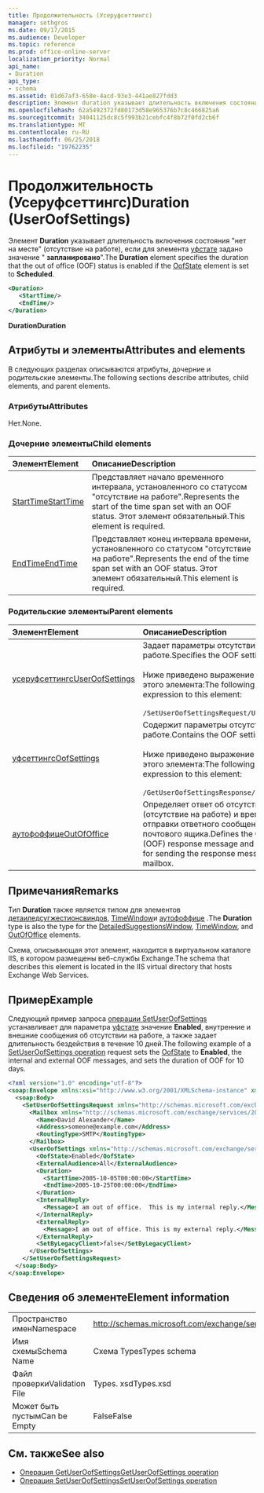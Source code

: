 ```yaml
---
title: Продолжительность (Усеруфсеттингс)
manager: sethgros
ms.date: 09/17/2015
ms.audience: Developer
ms.topic: reference
ms.prod: office-online-server
localization_priority: Normal
api_name:
- Duration
api_type:
- schema
ms.assetid: 01d67af3-658e-4acd-93e3-441ae827fdd3
description: Элемент duration указывает длительность включения состояния "нет на месте" (отсутствие на работе), если для элемента Уфстате задано значение "запланировано".
ms.openlocfilehash: 62a5492372fd80173d58e965376b7c8c466825a6
ms.sourcegitcommit: 34041125dc8c5f993b21cebfc4f8b72f0fd2cb6f
ms.translationtype: MT
ms.contentlocale: ru-RU
ms.lasthandoff: 06/25/2018
ms.locfileid: "19762235"
---
```

# <a name="duration-useroofsettings"></a><span data-ttu-id="17925-103">Продолжительность (Усеруфсеттингс)</span><span class="sxs-lookup"><span data-stu-id="17925-103">Duration (UserOofSettings)</span></span>

<span data-ttu-id="17925-104">Элемент **Duration** указывает длительность включения состояния "нет на месте" (отсутствие на работе), если для элемента [уфстате](oofstate.md) задано значение " **запланировано**".</span><span class="sxs-lookup"><span data-stu-id="17925-104">The **Duration** element specifies the duration that the out of office (OOF) status is enabled if the [OofState](oofstate.md) element is set to **Scheduled**.</span></span>
  
```XML
<Duration>
   <StartTime/>
   <EndTime/> 
</Duration>
```

 <span data-ttu-id="17925-105">**Duration**</span><span class="sxs-lookup"><span data-stu-id="17925-105">**Duration**</span></span>
## <a name="attributes-and-elements"></a><span data-ttu-id="17925-106">Атрибуты и элементы</span><span class="sxs-lookup"><span data-stu-id="17925-106">Attributes and elements</span></span>

<span data-ttu-id="17925-107">В следующих разделах описываются атрибуты, дочерние и родительские элементы.</span><span class="sxs-lookup"><span data-stu-id="17925-107">The following sections describe attributes, child elements, and parent elements.</span></span>
  
### <a name="attributes"></a><span data-ttu-id="17925-108">Атрибуты</span><span class="sxs-lookup"><span data-stu-id="17925-108">Attributes</span></span>

<span data-ttu-id="17925-109">Нет.</span><span class="sxs-lookup"><span data-stu-id="17925-109">None.</span></span>
  
### <a name="child-elements"></a><span data-ttu-id="17925-110">Дочерние элементы</span><span class="sxs-lookup"><span data-stu-id="17925-110">Child elements</span></span>

|<span data-ttu-id="17925-111">**Элемент**</span><span class="sxs-lookup"><span data-stu-id="17925-111">**Element**</span></span>|<span data-ttu-id="17925-112">**Описание**</span><span class="sxs-lookup"><span data-stu-id="17925-112">**Description**</span></span>|
|:-----|:-----|
|[<span data-ttu-id="17925-113">StartTime</span><span class="sxs-lookup"><span data-stu-id="17925-113">StartTime</span></span>](starttime.md) <br/> |<span data-ttu-id="17925-114">Представляет начало временного интервала, установленного со статусом "отсутствие на работе".</span><span class="sxs-lookup"><span data-stu-id="17925-114">Represents the start of the time span set with an OOF status.</span></span> <span data-ttu-id="17925-115">Этот элемент обязательный.</span><span class="sxs-lookup"><span data-stu-id="17925-115">This element is required.</span></span>  <br/> |
|[<span data-ttu-id="17925-116">EndTime</span><span class="sxs-lookup"><span data-stu-id="17925-116">EndTime</span></span>](endtime.md) <br/> |<span data-ttu-id="17925-117">Представляет конец интервала времени, установленного со статусом "отсутствие на работе".</span><span class="sxs-lookup"><span data-stu-id="17925-117">Represents the end of the time span set with an OOF status.</span></span> <span data-ttu-id="17925-118">Этот элемент обязательный.</span><span class="sxs-lookup"><span data-stu-id="17925-118">This element is required.</span></span>  <br/> |
   
### <a name="parent-elements"></a><span data-ttu-id="17925-119">Родительские элементы</span><span class="sxs-lookup"><span data-stu-id="17925-119">Parent elements</span></span>

|<span data-ttu-id="17925-120">**Элемент**</span><span class="sxs-lookup"><span data-stu-id="17925-120">**Element**</span></span>|<span data-ttu-id="17925-121">**Описание**</span><span class="sxs-lookup"><span data-stu-id="17925-121">**Description**</span></span>|
|:-----|:-----|
|[<span data-ttu-id="17925-122">усеруфсеттингс</span><span class="sxs-lookup"><span data-stu-id="17925-122">UserOofSettings</span></span>](useroofsettings.md) <br/> |<span data-ttu-id="17925-123">Задает параметры отсутствия на работе.</span><span class="sxs-lookup"><span data-stu-id="17925-123">Specifies the OOF settings.</span></span>  <br/><br/><span data-ttu-id="17925-124">Ниже приведено выражение XPath для этого элемента:</span><span class="sxs-lookup"><span data-stu-id="17925-124">The following is the XPath expression to this element:</span></span><br/><br/>`/SetUserOofSettingsRequest/UserOofSettings` <br/> |
|[<span data-ttu-id="17925-125">уфсеттингс</span><span class="sxs-lookup"><span data-stu-id="17925-125">OofSettings</span></span>](oofsettings.md) <br/> |<span data-ttu-id="17925-126">Содержит параметры отсутствия на работе.</span><span class="sxs-lookup"><span data-stu-id="17925-126">Contains the OOF settings.</span></span><br/><br/><span data-ttu-id="17925-127">Ниже приведено выражение XPath для этого элемента:</span><span class="sxs-lookup"><span data-stu-id="17925-127">The following is the XPath expression to this element:</span></span><br/><br/>`/GetUserOofSettingsResponse/OofSettings` <br/> |
|[<span data-ttu-id="17925-128">аутофоффице</span><span class="sxs-lookup"><span data-stu-id="17925-128">OutOfOffice</span></span>](outofoffice.md) <br/> |<span data-ttu-id="17925-129">Определяет ответ об отсутствии на работе (отсутствие на работе) и время для отправки ответного сообщения для почтового ящика.</span><span class="sxs-lookup"><span data-stu-id="17925-129">Defines the Out of Office (OOF) response message and a duration time for sending the response message for a mailbox.</span></span>  <br/> |
   
## <a name="remarks"></a><span data-ttu-id="17925-130">Примечания</span><span class="sxs-lookup"><span data-stu-id="17925-130">Remarks</span></span>

<span data-ttu-id="17925-131">Тип **Duration** также является типом для элементов [детаиледсугжестионсвиндов](detailedsuggestionswindow.md), [TimeWindow](timewindow.md)и [аутофоффице](outofoffice.md) .</span><span class="sxs-lookup"><span data-stu-id="17925-131">The **Duration** type is also the type for the [DetailedSuggestionsWindow](detailedsuggestionswindow.md), [TimeWindow](timewindow.md), and [OutOfOffice](outofoffice.md) elements.</span></span> 
  
<span data-ttu-id="17925-132">Схема, описывающая этот элемент, находится в виртуальном каталоге IIS, в котором размещены веб-службы Exchange.</span><span class="sxs-lookup"><span data-stu-id="17925-132">The schema that describes this element is located in the IIS virtual directory that hosts Exchange Web Services.</span></span>
  
## <a name="example"></a><span data-ttu-id="17925-133">Пример</span><span class="sxs-lookup"><span data-stu-id="17925-133">Example</span></span>

<span data-ttu-id="17925-134">Следующий пример запроса [операции SetUserOofSettings](setuseroofsettings-operation.md) устанавливает для параметра [уфстате](oofstate.md) значение **Enabled**, внутренние и внешние сообщения об отсутствии на работе, а также задает длительность бездействия в течение 10 дней.</span><span class="sxs-lookup"><span data-stu-id="17925-134">The following example of a [SetUserOofSettings operation](setuseroofsettings-operation.md) request sets the [OofState](oofstate.md) to **Enabled**, the internal and external OOF messages, and sets the duration of OOF for 10 days.</span></span>
  
```XML
<?xml version="1.0" encoding="utf-8"?>
<soap:Envelope xmlns:xsi="http://www.w3.org/2001/XMLSchema-instance" xmlns:xsd="http://www.w3.org/2001/XMLSchema" xmlns:soap="http://schemas.xmlsoap.org/soap/envelope/">
  <soap:Body>
    <SetUserOofSettingsRequest xmlns="http://schemas.microsoft.com/exchange/services/2006/messages">
      <Mailbox xmlns="http://schemas.microsoft.com/exchange/services/2006/types">
        <Name>David Alexander</Name>
        <Address>someone@example.com</Address>
        <RoutingType>SMTP</RoutingType>
      </Mailbox>
      <UserOofSettings xmlns="http://schemas.microsoft.com/exchange/services/2006/types">
        <OofState>Enabled</OofState>
        <ExternalAudience>All</ExternalAudience>
        <Duration>
          <StartTime>2005-10-05T00:00:00</StartTime>
          <EndTime>2005-10-25T00:00:00</EndTime>
        </Duration>
        <InternalReply>
          <Message>I am out of office.  This is my internal reply.</Message>
        </InternalReply>
        <ExternalReply>
          <Message>I am out of office. This is my external reply.</Message>
        </ExternalReply>
        <SetByLegacyClient>false</SetByLegacyClient>
      </UserOofSettings>
    </SetUserOofSettingsRequest>
  </soap:Body>
</soap:Envelope>
```

## <a name="element-information"></a><span data-ttu-id="17925-135">Сведения об элементе</span><span class="sxs-lookup"><span data-stu-id="17925-135">Element information</span></span>

|||
|:-----|:-----|
|<span data-ttu-id="17925-136">Пространство имен</span><span class="sxs-lookup"><span data-stu-id="17925-136">Namespace</span></span>  <br/> |http://schemas.microsoft.com/exchange/services/2006/types  <br/> |
|<span data-ttu-id="17925-137">Имя схемы</span><span class="sxs-lookup"><span data-stu-id="17925-137">Schema Name</span></span>  <br/> |<span data-ttu-id="17925-138">Схема Types</span><span class="sxs-lookup"><span data-stu-id="17925-138">Types schema</span></span>  <br/> |
|<span data-ttu-id="17925-139">Файл проверки</span><span class="sxs-lookup"><span data-stu-id="17925-139">Validation File</span></span>  <br/> |<span data-ttu-id="17925-140">Types. xsd</span><span class="sxs-lookup"><span data-stu-id="17925-140">Types.xsd</span></span>  <br/> |
|<span data-ttu-id="17925-141">Может быть пустым</span><span class="sxs-lookup"><span data-stu-id="17925-141">Can be Empty</span></span>  <br/> |<span data-ttu-id="17925-142">False</span><span class="sxs-lookup"><span data-stu-id="17925-142">False</span></span>  <br/> |
   
## <a name="see-also"></a><span data-ttu-id="17925-143">См. также</span><span class="sxs-lookup"><span data-stu-id="17925-143">See also</span></span>

- [<span data-ttu-id="17925-144">Операция GetUserOofSettings</span><span class="sxs-lookup"><span data-stu-id="17925-144">GetUserOofSettings operation</span></span>](getuseroofsettings-operation.md)  
- [<span data-ttu-id="17925-145">Операция SetUserOofSettings</span><span class="sxs-lookup"><span data-stu-id="17925-145">SetUserOofSettings operation</span></span>](setuseroofsettings-operation.md)

